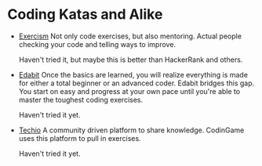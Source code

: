 # Coding Katas and Alike

- [Exercism](https://exercism.org)
  Not only code exercises, but also mentoring. Actual people checking your code
  and telling ways to improve.

  Haven't tried it, but maybe this is better than HackerRank and others.

- [Edabit](https://edabit.com)
  Once the basics are learned, you will realize everything is made for either a
  total beginner or an advanced coder. Edabit bridges this gap. You start on
  easy and progress at your own pace until you're able to master the toughest
  coding exercises.

  Haven't tried it yet.

- [Techio](https://tech.io/)
  A community driven platform to share knowledge. CodinGame uses this platform to pull in exercises.

  Haven't tried it yet.
